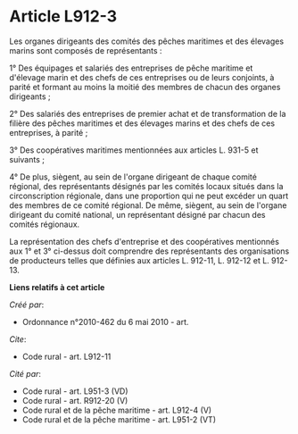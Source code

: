 # Article L912-3

Les organes dirigeants des comités des pêches maritimes et des élevages marins sont composés de représentants : 

1° Des équipages et salariés des entreprises de pêche maritime et d'élevage marin et des chefs de ces entreprises ou de leurs
conjoints, à parité et formant au moins la moitié des membres de chacun des organes dirigeants ; 

2° Des salariés des entreprises de premier achat et de transformation de la filière des pêches maritimes et des élevages
marins et des chefs de ces entreprises, à parité ; 

3° Des coopératives maritimes mentionnées aux articles L. 931-5 et suivants ; 

4° De plus, siègent, au sein de l'organe dirigeant de chaque comité régional, des représentants désignés par les comités
locaux situés dans la circonscription régionale, dans une proportion qui ne peut excéder un quart des membres de ce comité
régional. De même, siègent, au sein de l'organe dirigeant du comité national, un représentant désigné par chacun des comités
régionaux. 

La représentation des chefs d'entreprise et des coopératives mentionnés aux 1° et 3° ci-dessus doit comprendre des
représentants des organisations de producteurs telles que définies aux articles L. 912-11, L. 912-12 et L. 912-13.

**Liens relatifs à cet article**

_Créé par_:

  - Ordonnance n°2010-462 du 6 mai 2010 - art.

_Cite_:

  - Code rural - art. L912-11

_Cité par_:

  - Code rural - art. L951-3 (VD)
  - Code rural - art. R912-20 (V)
  - Code rural et  de la pêche maritime - art. L912-4 (V)
  - Code rural et de la pêche maritime - art. L951-2 (VT)
